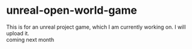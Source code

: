 # unreal-open-world-game
This is for an unreal project game, which I am currently working on. I will upload it.
<br> coming next month <br>
